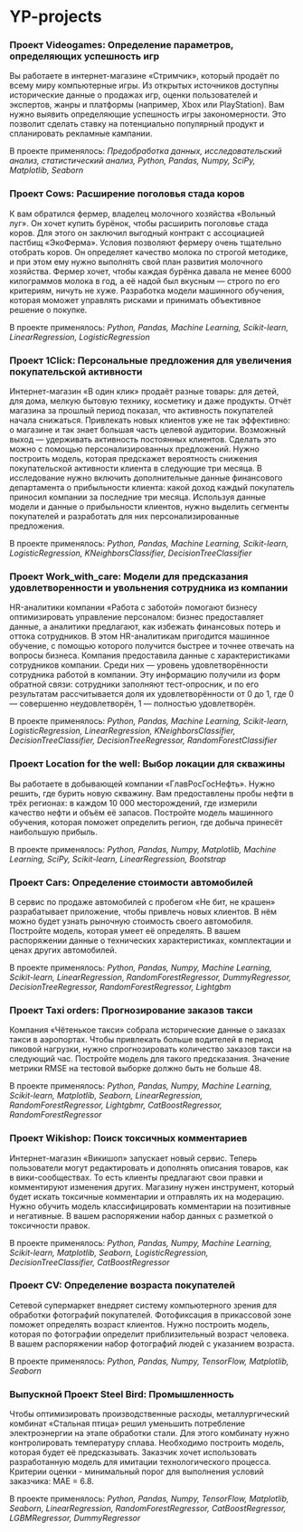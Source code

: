 # YP-projects

### Проект Videogames: Определение параметров, определяющих успешность игр
  Вы работаете в интернет-магазине «Стримчик», который продаёт по всему миру компьютерные игры. Из открытых источников доступны исторические данные о продажах игр, оценки пользователей и экспертов, жанры и платформы (например, Xbox или PlayStation). Вам нужно выявить определяющие успешность игры закономерности. Это позволит сделать ставку на потенциально популярный продукт и спланировать рекламные кампании.
  
  В проекте применялось: *Предобработка данных, исследовательский анализ, статистический анализ, Python, Pandas, Numpy, SciPy, Matplotlib, Seaborn*

### Проект Cows: Расширение поголовья стада коров
  К вам обратился фермер, владелец молочного хозяйства «Вольный луг». Он хочет купить бурёнок, чтобы расширить поголовье стада коров. Для этого он заключил выгодный контракт с ассоциацией пастбищ «ЭкоФерма».
Условия позволяют фермеру очень тщательно отобрать коров. Он определяет качество молока по строгой методике, и при этом ему нужно выполнять свой план развития молочного хозяйства. Фермер хочет, чтобы каждая бурёнка давала не менее 6000 килограммов молока в год, а её надой был вкусным — строго по его критериям, ничуть не хуже. Разработка модели машинного обучения, которая моможет управлять рисками и принимать объективное решение о покупке. 
  
  В проекте применялось: *Python, Pandas, Machine Learning, Scikit-learn, LinearRegression, LogisticRegression*

### Проект 1Click: Персональные предложения для увеличения покупательской активности
   Интернет-магазин «В один клик» продаёт разные товары: для детей, для дома, мелкую бытовую технику, косметику и даже продукты. Отчёт магазина за прошлый период показал, что активность покупателей начала снижаться. Привлекать новых клиентов уже не так эффективно: о магазине и так знает большая часть целевой аудитории. Возможный выход — удерживать активность постоянных клиентов. Сделать это можно с помощью персонализированных предложений. Нужно построить модель, которая предскажет вероятность снижения покупательской активности клиента в следующие три месяца. В исследование нужно включить дополнительные данные финансового департамента о прибыльности клиента: какой доход каждый покупатель приносил компании за последние три месяца. Используя данные модели и данные о прибыльности клиентов, нужно выделить сегменты покупателей и разработать для них персонализированные предложения.

   В проекте применялось: *Python, Pandas, Machine Learning, Scikit-learn, LogisticRegression, KNeighborsClassifier, DecisionTreeClassifier*

 ### Проект Work_with_care: Модели для предсказания удовлетворенности и увольнения сотрудника из компании
   HR-аналитики компании «Работа с заботой» помогают бизнесу оптимизировать управление персоналом: бизнес предоставляет данные, а аналитики предлагают, как избежать финансовых потерь и оттока сотрудников. В этом HR-аналитикам пригодится машинное обучение, с помощью которого получится быстрее и точнее отвечать на вопросы бизнеса. Компания предоставила данные с характеристиками сотрудников компании. Среди них — уровень удовлетворённости сотрудника работой в компании. Эту информацию получили из форм обратной связи: сотрудники заполняют тест-опросник, и по его результатам рассчитывается доля их удовлетворённости от 0 до 1, где 0 — совершенно неудовлетворён, 1 — полностью удовлетворён.

   В проекте применялось: *Python, Pandas, Machine Learning, Scikit-learn, LogisticRegression, LinearRegression, KNeighborsClassifier, DecisionTreeClassifier, DecisionTreeRegressor, RandomForestClassifier* 

 ### Проект Location for the well: Выбор локации для скважины
   Вы работаете в добывающей компании «ГлавРосГосНефть». Нужно решить, где бурить новую скважину. Вам предоставлены пробы нефти в трёх регионах: в каждом 10 000 месторождений, где измерили качество нефти и объём её запасов. Постройте модель машинного обучения, которая поможет определить регион, где добыча принесёт наибольшую прибыль.
  
   В проекте применялось: *Python, Pandas, Numpy, Matplotlib, Machine Learning, SciPy, Scikit-learn, LinearRegression, Bootstrap*

 ### Проект Cars: Определение стоимости автомобилей
   В сервис по продаже автомобилей с пробегом «Не бит, не крашен» разрабатывает приложение, чтобы привлечь новых клиентов. В нём можно будет узнать рыночную стоимость своего автомобиля. Постройте модель, которая умеет её определять. В вашем распоряжении данные о технических характеристиках, комплектации и ценах других автомобилей.
  
   В проекте применялось: *Python, Pandas, Numpy, Machine Learning, Scikit-learn, LinearRegression, RandomForestRegressor, DummyRegressor, DecisionTreeRegressor, RandomForestRegressor, Lightgbm*

 ### Проект Taxi orders: Прогнозирование заказов такси
   Компания «Чётенькое такси» собрала исторические данные о заказах такси в аэропортах. Чтобы привлекать больше водителей в период пиковой нагрузки, нужно спрогнозировать количество заказов такси на следующий час. Постройте модель для такого предсказания. Значение метрики RMSE на тестовой выборке должно быть не больше 48.
  
   В проекте применялось: *Python, Pandas, Numpy, Machine Learning, Scikit-learn, Matplotlib, Seaborn, LinearRegression, RandomForestRegressor, Lightgbmr, CatBoostRegressor, RandomForestRegressor*  

 ### Проект Wikishop: Поиск токсичных комментариев
   Интернет-магазин «Викишоп» запускает новый сервис. Теперь пользователи могут редактировать и дополнять описания товаров, как в вики-сообществах. То есть клиенты предлагают свои правки и комментируют изменения других. Магазину нужен инструмент, который будет искать токсичные комментарии и отправлять их на модерацию. Нужно обучить модель классифицировать комментарии на позитивные и негативные. В вашем распоряжении набор данных с разметкой о токсичности правок.
  
   В проекте применялось: *Python, Pandas, Numpy, Machine Learning, Scikit-learn, Matplotlib, Seaborn, LogisticRegression, DecisionTreeClassifier, CatBoostRegressor*

 ### Проект CV: Определение возраста покупателей
   Сетевой супермаркет внедряет систему компьютерного зрения для обработки фотографий покупателей. Фотофиксация в прикассовой зоне поможет определять возраст клиентов. Нужно построить модель, которая по фотографии определит приблизительный возраст человека. В вашем распоряжении набор фотографий людей с указанием возраста.
  
  В проекте применялось: *Python, Pandas, Numpy, TensorFlow, Matplotlib, Seaborn*

 ### Выпускной Проект Steel Bird: Промышленность
   Чтобы оптимизировать производственные расходы, металлургический комбинат «Стальная птица» решил уменьшить потребление электроэнергии на этапе обработки стали. Для этого комбинату нужно контролировать температуру сплава. Необходимо построить модель, которая будет её предсказывать. Заказчик хочет использовать разработанную модель для имитации технологического процесса. Критерии оценки - минимальный порог для выполнения условий заказчика: MAE = 6.8.
  
  В проекте применялось: *Python, Pandas, Numpy, TensorFlow, Matplotlib, Seaborn, LinearRegression, RandomForestRegressor, CatBoostRegressor, LGBMRegressor, DummyRegressor*
